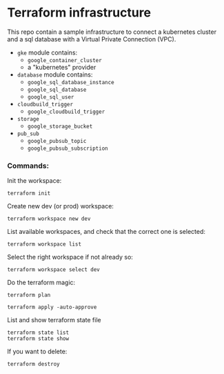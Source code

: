 # Terraform infrastructure
This repo contain a sample infrastructure to connect a kubernetes cluster and a sql database with a Virtual Private Connection (VPC).

 - `gke` module contains:
    - `google_container_cluster`
    - a "kubernetes" provider
 - `database` module contains:
    - `google_sql_database_instance`
    - `google_sql_database`
    - `google_sql_user`
 - `cloudbuild_trigger`
    - `google_cloudbuild_trigger`
 - `storage`
    - `google_storage_bucket`
 - `pub_sub`
    - `google_pubsub_topic`
    - `google_pubsub_subscription`

### Commands:

Init the workspace:
```
terraform init
```

Create new dev (or prod) workspace:
```
terraform workspace new dev
```

List available workspaces, and check that the correct one is selected:
```
terraform workspace list
```

Select the right workspace if not already so:
```
terraform workspace select dev
```

Do the terraform magic:
```
terraform plan
```
```
terraform apply -auto-approve
```

List and show terraform state file
```
terraform state list
terraform state show
```

If you want to delete:
```
terraform destroy
```